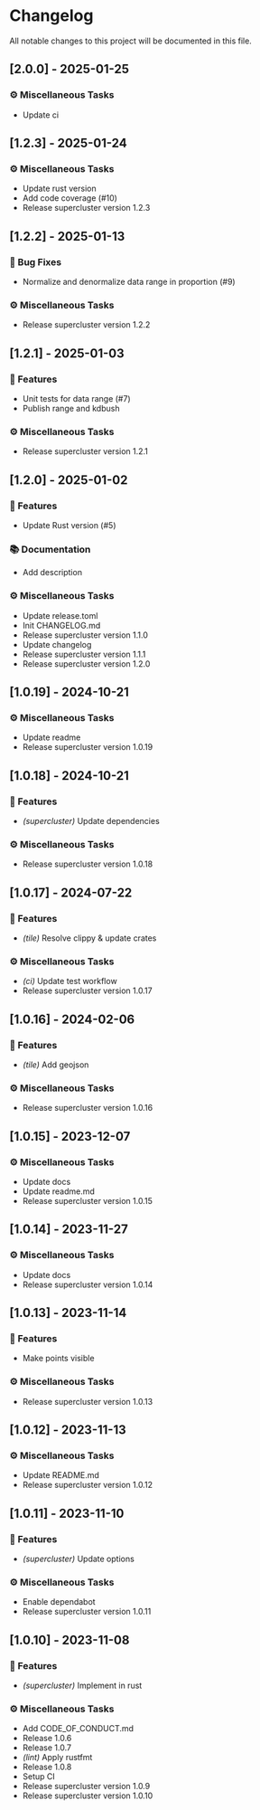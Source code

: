 # Changelog

All notable changes to this project will be documented in this file.

## [2.0.0] - 2025-01-25

### ⚙️ Miscellaneous Tasks

- Update ci

## [1.2.3] - 2025-01-24

### ⚙️ Miscellaneous Tasks

- Update rust version
- Add code coverage (#10)
- Release supercluster version 1.2.3

## [1.2.2] - 2025-01-13

### 🐛 Bug Fixes

- Normalize and denormalize data range in proportion (#9)

### ⚙️ Miscellaneous Tasks

- Release supercluster version 1.2.2

## [1.2.1] - 2025-01-03

### 🚀 Features

- Unit tests for data range (#7)
- Publish range and kdbush

### ⚙️ Miscellaneous Tasks

- Release supercluster version 1.2.1

## [1.2.0] - 2025-01-02

### 🚀 Features

- Update Rust version (#5)

### 📚 Documentation

- Add description

### ⚙️ Miscellaneous Tasks

- Update release.toml
- Init CHANGELOG.md
- Release supercluster version 1.1.0
- Update changelog
- Release supercluster version 1.1.1
- Release supercluster version 1.2.0

## [1.0.19] - 2024-10-21

### ⚙️ Miscellaneous Tasks

- Update readme
- Release supercluster version 1.0.19

## [1.0.18] - 2024-10-21

### 🚀 Features

- *(supercluster)* Update dependencies

### ⚙️ Miscellaneous Tasks

- Release supercluster version 1.0.18

## [1.0.17] - 2024-07-22

### 🚀 Features

- *(tile)* Resolve clippy & update crates

### ⚙️ Miscellaneous Tasks

- *(ci)* Update test workflow
- Release supercluster version 1.0.17

## [1.0.16] - 2024-02-06

### 🚀 Features

- *(tile)* Add geojson

### ⚙️ Miscellaneous Tasks

- Release supercluster version 1.0.16

## [1.0.15] - 2023-12-07

### ⚙️ Miscellaneous Tasks

- Update docs
- Update readme.md
- Release supercluster version 1.0.15

## [1.0.14] - 2023-11-27

### ⚙️ Miscellaneous Tasks

- Update docs
- Release supercluster version 1.0.14

## [1.0.13] - 2023-11-14

### 🚀 Features

- Make points visible

### ⚙️ Miscellaneous Tasks

- Release supercluster version 1.0.13

## [1.0.12] - 2023-11-13

### ⚙️ Miscellaneous Tasks

- Update README.md
- Release supercluster version 1.0.12

## [1.0.11] - 2023-11-10

### 🚀 Features

- *(supercluster)* Update options

### ⚙️ Miscellaneous Tasks

- Enable dependabot
- Release supercluster version 1.0.11

## [1.0.10] - 2023-11-08

### 🚀 Features

- *(supercluster)* Implement in rust

### ⚙️ Miscellaneous Tasks

- Add CODE_OF_CONDUCT.md
- Release 1.0.6
- Release 1.0.7
- *(lint)* Apply rustfmt
- Release 1.0.8
- Setup CI
- Release supercluster version 1.0.9
- Release supercluster version 1.0.10

<!-- generated by git-cliff -->
